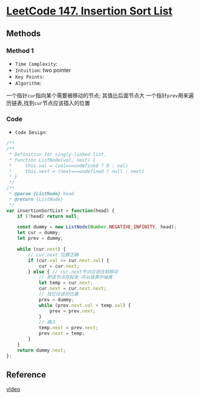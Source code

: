 # [LeetCode 147. Insertion Sort List](https://leetcode.cn/problems/insertion-sort-list/)

## Methods

### Method 1

* `Time Complexity`:
* `Intuition`: two pointer
* `Key Points`:
* `Algorithm`:

一个指针`cur`指向某个需要被移动的节点; 其值比后面节点大
一个指针`prev`用来遍历链表,找到`cur`节点应该插入的位置

### Code

* `Code Design`:

```javascript
/**
/**
 * Definition for singly-linked list.
 * function ListNode(val, next) {
 *     this.val = (val===undefined ? 0 : val)
 *     this.next = (next===undefined ? null : next)
 * }
 */
/**
 * @param {ListNode} head
 * @return {ListNode}
 */
var insertionSortList = function(head) {
    if (!head) return null;

    const dummy = new ListNode(Number.NEGATIVE_INFINITY, head);
    let cur = dummy;
    let prev = dummy;

    while (cur.next) {
        // cur.next 位置正确
        if (cur.val <= cur.next.val) {
            cur = cur.next;
        } else { // cur.next节点应该往前移动
            // 把该节点存起来 并从链表中抽离
            let temp = cur.next;
            cur.next = cur.next.next;
            // 找它应该的位置
            prev = dummy;
            while (prev.next.val < temp.val) {
                prev = prev.next;
            }
            // 插入
            temp.next = prev.next;
            prev.next = temp;
        }
    }
    return dummy.next;
};

```

## Reference

[video](https://www.youtube.com/watch?v=N1VVLLan6S0)